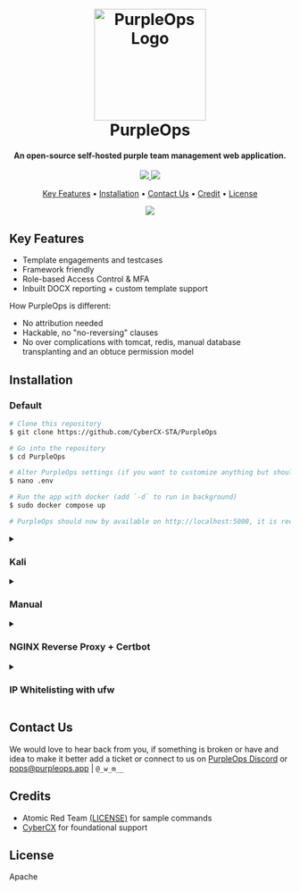 <h1 align="center">
  <br>
  <a href="https://purpleops.app"><img src="static/images/logo.png" alt="PurpleOps Logo" width="200"></a>
  <br>
  PurpleOps
  <br>
</h1>

<h4 align="center">An open-source self-hosted purple team management web application.</h4>

<p align="center">
  <a href="LICENSE"><img src="https://img.shields.io/badge/Licence-blue?logo=unlicense&logoColor=white">
  <a href="https://docs.purpleops.app"><img src="https://img.shields.io/badge/Docs-blue?logo=readthedocs&logoColor=white">
</p>

<p align="center">
  <a href="#key-features">Key Features</a> •
  <a href="#installation">Installation</a> •
  <a href="#contact-us">Contact Us</a> •
  <a href="#credits">Credit</a> •
  <a href="#license">License</a>
</p>

<p align="center">
  <img src="static/images/demo.gif">
</p>

## Key Features

* Template engagements and testcases
* Framework friendly
* Role-based Access Control & MFA
* Inbuilt DOCX reporting + custom template support

How PurpleOps is different:

* No attribution needed
* Hackable, no "no-reversing" clauses
* No over complications with tomcat, redis, manual database transplanting and an obtuce permission model

## Installation

### Default

```bash
# Clone this repository
$ git clone https://github.com/CyberCX-STA/PurpleOps

# Go into the repository
$ cd PurpleOps

# Alter PurpleOps settings (if you want to customize anything but should work out the box)
$ nano .env

# Run the app with docker (add `-d` to run in background)
$ sudo docker compose up

# PurpleOps should now by available on http://localhost:5000, it is recommended to add a reverse proxy such as nginx or Apache in front of it if you want to expose this to the outside world.
```

<details>
  <summary><h3>Kali</h3></summary>
  
  ```bash
  # Install docker-compose
  sudo apt install docker-compose -y
  
  # Clone this repository
  $ git clone https://github.com/CyberCX-STA/PurpleOps
  
  # Go into the repository
  $ cd PurpleOps
  
  # Alter PurpleOps settings (if you want to customize anything but should work out the box)
  $ nano .env
  
  # Run the app with docker (add `-d` to run in background)
  $ sudo docker-compose up
  
  # PurpleOps should now by available on http://localhost:5000, it is recommended to add a reverse proxy such as nginx or Apache in front of it if you want to expose this to the outside world.
  ```
</details>

<details>
  <summary><h3>Manual</h3></summary>
  
  ```bash
  # Alternatively
  $ sudo docker run --name mongodb -d -p 27017:27017 mongo
  $ pip3 install -r requirements.txt
  $ python3 seeder.py
  $ python3 purpleops.py
  ```
</details>

<details>
  <summary><h3>NGINX Reverse Proxy + Certbot</h3></summary>

  Replace 2x `purpleops.example.com` with your FQDN and ensure your box is open internet-wide on 80/443.
  
  ```bash
  sudo apt install nginx certbot python3-certbot-nginx -y
  sudo nano /etc/nginx/sites-available/purpleops # Paste below file
  sudo ln -s /etc/nginx/sites-available/purpleops /etc/nginx/sites-enabled/
  sudo certbot --nginx -d purpleops.example.com
  sudo service nginx restart
  ```

  ```
  server {
    listen 80;
    server_name purpleops.example.com;

    location / {
        proxy_pass http://localhost:5000;
        proxy_set_header Host $host;
        proxy_set_header X-Real-IP $remote_addr;
    }
  }
  ```
</details>

<details>
  <summary><h3>IP Whitelisting with ufw</h3></summary>
  
  ```bash
  sudo apt install ufw -y
  sudo ufw allow 22
  sudo ufw deny 80
  sudo ufw deny 443
  sudo ufw insert 1 allow from 100.100.100.100/24 to any port 443
  sudo ufw enable
  ```
</details>

## Contact Us

We would love to hear back from you, if something is broken or have and idea to make it better add a ticket or connect to us on [PurpleOps Discord](https://discord.gg/2xeA6FB3GJ) or pops@purpleops.app | `@_w_m__` 

## Credits

- Atomic Red Team [(LICENSE)](https://github.com/redcanaryco/atomic-red-team/blob/master/LICENSE.txt) for sample commands
- [CyberCX](https://cybercx.com.au/) for foundational support

## License

Apache
